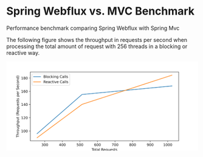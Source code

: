 # Spring Webflux vs. MVC Benchmark
Performance benchmark comparing Spring Webflux with Spring Mvc

The following figure shows the throughput in requests per second when processing 
the total amount of request with 256 threads in a blocking or reactive way.

![Figure showing Throughput over Total Requests](src/test/resources/benchmark.svg)